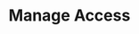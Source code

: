 ---
title: "Manage Access"
page_title: "Test Management Settings"
metadesc: ""
noindex: false
order: 9.5
page_id: "settings-for-testsigma-test-management"
warning: false
contextual_links:
- type: section
  name: "Contents"
- type: link
  name: "Prerequisites"
  url: "#prerequisites"
- type: link
  name: "Prerequisites Details for Figma Integration"
  url: "#Prerequisites Details for Figma Integration"
- type: link
  name: "Integrate Figma"
  url: "#integrate-figma"
---